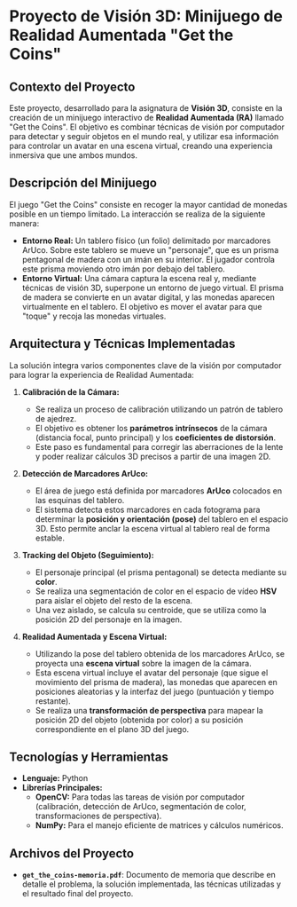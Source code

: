 # Proyecto de Visión 3D: Minijuego de Realidad Aumentada "Get the Coins"

## Contexto del Proyecto

Este proyecto, desarrollado para la asignatura de **Visión 3D**, consiste en la creación de un minijuego interactivo de **Realidad Aumentada (RA)** llamado "Get the Coins". El objetivo es combinar técnicas de visión por computador para detectar y seguir objetos en el mundo real, y utilizar esa información para controlar un avatar en una escena virtual, creando una experiencia inmersiva que une ambos mundos.

## Descripción del Minijuego

El juego "Get the Coins" consiste en recoger la mayor cantidad de monedas posible en un tiempo limitado. La interacción se realiza de la siguiente manera:

* **Entorno Real:** Un tablero físico (un folio) delimitado por marcadores ArUco. Sobre este tablero se mueve un "personaje", que es un prisma pentagonal de madera con un imán en su interior. El jugador controla este prisma moviendo otro imán por debajo del tablero.
* **Entorno Virtual:** Una cámara captura la escena real y, mediante técnicas de visión 3D, superpone un entorno de juego virtual. El prisma de madera se convierte en un avatar digital, y las monedas aparecen virtualmente en el tablero. El objetivo es mover el avatar para que "toque" y recoja las monedas virtuales.

## Arquitectura y Técnicas Implementadas

La solución integra varios componentes clave de la visión por computador para lograr la experiencia de Realidad Aumentada:

1.  **Calibración de la Cámara:**
    * Se realiza un proceso de calibración utilizando un patrón de tablero de ajedrez.
    * El objetivo es obtener los **parámetros intrínsecos** de la cámara (distancia focal, punto principal) y los **coeficientes de distorsión**.
    * Este paso es fundamental para corregir las aberraciones de la lente y poder realizar cálculos 3D precisos a partir de una imagen 2D.

2.  **Detección de Marcadores ArUco:**
    * El área de juego está definida por marcadores **ArUco** colocados en las esquinas del tablero.
    * El sistema detecta estos marcadores en cada fotograma para determinar la **posición y orientación (pose)** del tablero en el espacio 3D. Esto permite anclar la escena virtual al tablero real de forma estable.

3.  **Tracking del Objeto (Seguimiento):**
    * El personaje principal (el prisma pentagonal) se detecta mediante su **color**.
    * Se realiza una segmentación de color en el espacio de vídeo **HSV** para aislar el objeto del resto de la escena.
    * Una vez aislado, se calcula su centroide, que se utiliza como la posición 2D del personaje en la imagen.

4.  **Realidad Aumentada y Escena Virtual:**
    * Utilizando la pose del tablero obtenida de los marcadores ArUco, se proyecta una **escena virtual** sobre la imagen de la cámara.
    * Esta escena virtual incluye el avatar del personaje (que sigue el movimiento del prisma de madera), las monedas que aparecen en posiciones aleatorias y la interfaz del juego (puntuación y tiempo restante).
    * Se realiza una **transformación de perspectiva** para mapear la posición 2D del objeto (obtenida por color) a su posición correspondiente en el plano 3D del juego.

## Tecnologías y Herramientas

* **Lenguaje:** Python
* **Librerías Principales:**
    * **OpenCV:** Para todas las tareas de visión por computador (calibración, detección de ArUco, segmentación de color, transformaciones de perspectiva).
    * **NumPy:** Para el manejo eficiente de matrices y cálculos numéricos.

## Archivos del Proyecto

* **`get_the_coins-memoria.pdf`**: Documento de memoria que describe en detalle el problema, la solución implementada, las técnicas utilizadas y el resultado final del proyecto.
